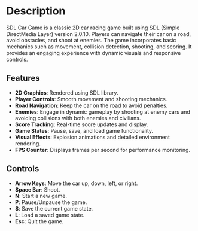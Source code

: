 # Description
SDL Car Game is a classic 2D car racing game built using SDL (Simple DirectMedia Layer) version 2.0.10. Players can navigate their car on a road, avoid obstacles, and shoot at enemies. The game incorporates basic mechanics such as movement, collision detection, shooting, and scoring. It provides an engaging experience with dynamic visuals and responsive controls.

## Features
- **2D Graphics**: Rendered using SDL library.
- **Player Controls**: Smooth movement and shooting mechanics.
- **Road Navigation**: Keep the car on the road to avoid penalties.
- **Enemies**: Engage in dynamic gameplay by shooting at enemy cars and avoiding collisions with both enemies and civilians.
- **Score Tracking**: Real-time score updates and display.
- **Game States**: Pause, save, and load game functionality.
- **Visual Effects**: Explosion animations and detailed environment rendering.
- **FPS Counter**: Displays frames per second for performance monitoring.

## Controls
- **Arrow Keys**: Move the car up, down, left, or right.
- **Space Bar**: Shoot.
- **N**: Start a new game.
- **P**: Pause/Unpause the game.
- **S**: Save the current game state.
- **L**: Load a saved game state.
- **Esc**: Quit the game.
